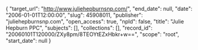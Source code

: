 {
  "target_url": "http://www.juliehepburnsnp.com/", 
  "end_date": null, 
  "date": "2006-01-01T12:00:00", 
  "slug": 45908011, 
  "publisher": "juliehepburnsnp.com", 
  "open_access": true, 
  "npld": false, 
  "title": "Julie Hepburn PPC", 
  "subjects": [], 
  "collections": [], 
  "record_id": "20060101T120000/ZXy8pm/8TEOYtEZxHbkr+w==", 
  "scope": "root", 
  "start_date": null
}

